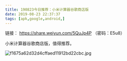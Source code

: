 ```yaml
---
title: 190823今日推荐：小米计算器谷歌商店版
date: 2019-08-23 22:37:37
tags: [apk,google,android,]
---
```


链接： https://share.weiyun.com/5QuJp4P （密码：E5u8）

小米计算器谷歌商店版，值得推荐。
<!---more--->
![f1675a62d32d4cffaed11912bd22cbc.jpg](https://i.loli.net/2019/08/23/R4HM6D9twdCsPeF.jpg)